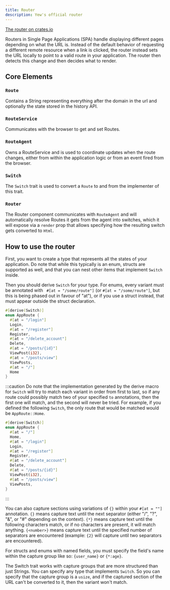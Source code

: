 ```yaml
---
title: Router
description: Yew's official router
---
```


[The router on crates.io](https://crates.io/crates/yew-router)

Routers in Single Page Applications \(SPA\) handle displaying different pages depending on what the URL is. Instead of the default behavior of requesting a different remote resource when a link is clicked, the router instead sets the URL locally to point to a valid route in your application. The router then detects this change and then decides what to render.

## Core Elements

### `Route`

Contains a String representing everything after the domain in the url and optionally the state stored in the history API.

### `RouteService`

Communicates with the browser to get and set Routes.

### `RouteAgent`

Owns a RouteService and is used to coordinate updates when the route changes, either from within the application logic or from an event fired from the browser.

### `Switch`

The `Switch` trait is used to convert a `Route` to and from the implementer of this trait.

### `Router`

The Router component communicates with `RouteAgent` and will automatically resolve Routes it gets from the agent into switches, which it will expose via a `render` prop that allows specifying how the resulting switch gets converted to `Html`.

## How to use the router

First, you want to create a type that represents all the states of your application. Do note that while this typically is an enum, structs are supported as well, and that you can nest other items that implement `Switch` inside.

Then you should derive `Switch` for your type. For enums, every variant must be annotated with `
#[at = "/some/route"]` (or `#[at = "/some/route"]`, but this is being phased out in favour of "at"),
or if you use a struct instead, that must appear outside the struct declaration.

```rust
#[derive(Switch)]
enum AppRoute {
  #[at = "/login"]
  Login,
  #[at = "/register"]
  Register,
  #[at = "/delete_account"]
  Delete, 
  #[at = "/posts/{id}"]
  ViewPost(i32),
  #[at = "/posts/view"]
  ViewPosts,
  #[at = "/"]
  Home
}
```

:::caution
Do note that the implementation generated by the derive macro for `Switch` will try to match each 
variant in order from first to last, so if any route could possibly match two of your specified 
`to` annotations, then the first one will match, and the second will never be tried. For example, 
if you defined the following `Switch`, the only route that would be matched would be 
`AppRoute::Home`.

```rust
#[derive(Switch)]
enum AppRoute {
  #[at = "/"]
  Home,
  #[at = "/login"]
  Login,
  #[at = "/register"]
  Register,
  #[at = "/delete_account"]
  Delete, 
  #[at = "/posts/{id}"]
  ViewPost(i32),
  #[at = "/posts/view"]
  ViewPosts,
}
```
:::

You can also capture sections using variations of `{}` within your `#[at = ""]` annotation. `{}` means capture text until the next separator \(either "/", "?", "&", or "\#" depending on the context\). `{*}` means capture text until the following characters match, or if no characters are present, it will match anything. `{<number>}` means capture text until the specified number of separators are encountered \(example: `{2}` will capture until two separators are encountered\).

For structs and enums with named fields, you must specify the field's name within the capture group like so: `{user_name}` or `{*:age}`.

The Switch trait works with capture groups that are more structured than just Strings. You can specify any type that implements `Switch`. So you can specify that the capture group is a `usize`, and if the captured section of the URL can't be converted to it, then the variant won't match.

